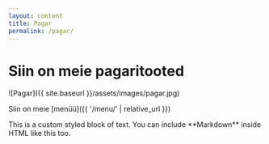 ```yaml
---
layout: content
title: Pagar
permalink: /pagar/
---
```



# Siin on meie pagaritooted

![Pagar]({{ site.baseurl }}/assets/images/pagar.jpg)

Siin on meie [menüü]({{ '/menu/' | relative_url }})

<div class="highlight-box">
  This is a custom styled block of text.  
  You can include **Markdown** inside HTML like this too.
</div>
